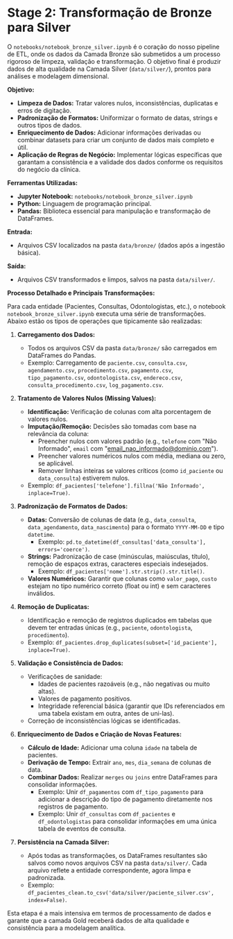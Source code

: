 # Stage 2: Transformação de Bronze para Silver

O `notebooks/notebook_bronze_silver.ipynb` é o coração do nosso pipeline de ETL, onde os dados da Camada Bronze são submetidos a um processo rigoroso de limpeza, validação e transformação. O objetivo final é produzir dados de alta qualidade na Camada Silver (`data/silver/`), prontos para análises e modelagem dimensional.

**Objetivo:**

* **Limpeza de Dados:** Tratar valores nulos, inconsistências, duplicatas e erros de digitação.
* **Padronização de Formatos:** Uniformizar o formato de datas, strings e outros tipos de dados.
* **Enriquecimento de Dados:** Adicionar informações derivadas ou combinar datasets para criar um conjunto de dados mais completo e útil.
* **Aplicação de Regras de Negócio:** Implementar lógicas específicas que garantam a consistência e a validade dos dados conforme os requisitos do negócio da clínica.

**Ferramentas Utilizadas:**

* **Jupyter Notebook:** `notebooks/notebook_bronze_silver.ipynb`
* **Python:** Linguagem de programação principal.
* **Pandas:** Biblioteca essencial para manipulação e transformação de DataFrames.

**Entrada:**

* Arquivos CSV localizados na pasta `data/bronze/` (dados após a ingestão básica).

**Saída:**

* Arquivos CSV transformados e limpos, salvos na pasta `data/silver/`.

**Processo Detalhado e Principais Transformações:**

Para cada entidade (Pacientes, Consultas, Odontologistas, etc.), o notebook `notebook_bronze_silver.ipynb` executa uma série de transformações. Abaixo estão os tipos de operações que tipicamente são realizadas:

1.  **Carregamento dos Dados:**
    * Todos os arquivos CSV da pasta `data/bronze/` são carregados em DataFrames do Pandas.
    * Exemplo: Carregamento de `paciente.csv`, `consulta.csv`, `agendamento.csv`, `procedimento.csv`, `pagamento.csv`, `tipo_pagamento.csv`, `odontologista.csv`, `endereco.csv`, `consulta_procedimento.csv`, `log_pagamento.csv`.

2.  **Tratamento de Valores Nulos (Missing Values):**
    * **Identificação:** Verificação de colunas com alta porcentagem de valores nulos.
    * **Imputação/Remoção:** Decisões são tomadas com base na relevância da coluna:
        * Preencher nulos com valores padrão (e.g., `telefone` com "Não Informado", `email` com "email_nao_informado@dominio.com").
        * Preencher valores numéricos nulos com média, mediana ou zero, se aplicável.
        * Remover linhas inteiras se valores críticos (como `id_paciente` ou `data_consulta`) estiverem nulos.
    * Exemplo: `df_pacientes['telefone'].fillna('Não Informado', inplace=True)`.

3.  **Padronização de Formatos de Dados:**
    * **Datas:** Conversão de colunas de data (e.g., `data_consulta`, `data_agendamento`, `data_nascimento`) para o formato `YYYY-MM-DD` e tipo `datetime`.
        * Exemplo: `pd.to_datetime(df_consultas['data_consulta'], errors='coerce')`.
    * **Strings:** Padronização de case (minúsculas, maiúsculas, título), remoção de espaços extras, caracteres especiais indesejados.
        * Exemplo: `df_pacientes['nome'].str.strip().str.title()`.
    * **Valores Numéricos:** Garantir que colunas como `valor_pago`, `custo` estejam no tipo numérico correto (float ou int) e sem caracteres inválidos.

4.  **Remoção de Duplicatas:**
    * Identificação e remoção de registros duplicados em tabelas que devem ter entradas únicas (e.g., `paciente`, `odontologista`, `procedimento`).
    * Exemplo: `df_pacientes.drop_duplicates(subset=['id_paciente'], inplace=True)`.

5.  **Validação e Consistência de Dados:**
    * Verificações de sanidade:
        * Idades de pacientes razoáveis (e.g., não negativas ou muito altas).
        * Valores de pagamento positivos.
        * Integridade referencial básica (garantir que IDs referenciados em uma tabela existam em outra, antes de uni-las).
    * Correção de inconsistências lógicas se identificadas.

6.  **Enriquecimento de Dados e Criação de Novas Features:**
    * **Cálculo de Idade:** Adicionar uma coluna `idade` na tabela de pacientes.
    * **Derivação de Tempo:** Extrair `ano`, `mes`, `dia_semana` de colunas de data.
    * **Combinar Dados:** Realizar `merges` ou `joins` entre DataFrames para consolidar informações.
        * Exemplo: Unir `df_pagamentos` com `df_tipo_pagamento` para adicionar a descrição do tipo de pagamento diretamente nos registros de pagamento.
        * Exemplo: Unir `df_consultas` com `df_pacientes` e `df_odontologistas` para consolidar informações em uma única tabela de eventos de consulta.

7.  **Persistência na Camada Silver:**
    * Após todas as transformações, os DataFrames resultantes são salvos como novos arquivos CSV na pasta `data/silver/`. Cada arquivo reflete a entidade correspondente, agora limpa e padronizada.
    * Exemplo: `df_pacientes_clean.to_csv('data/silver/paciente_silver.csv', index=False)`.

Esta etapa é a mais intensiva em termos de processamento de dados e garante que a camada Gold receberá dados de alta qualidade e consistência para a modelagem analítica.